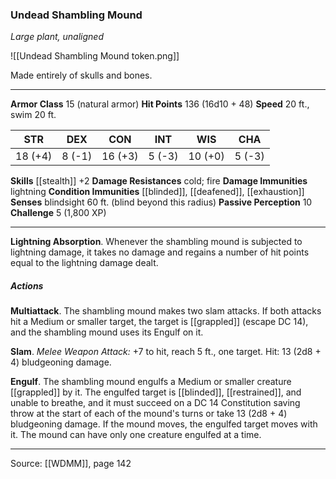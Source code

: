 ### Undead Shambling Mound
_Large plant, unaligned_

![[Undead Shambling Mound token.png]]

Made entirely of skulls and bones.






---

**Armor Class** 15 (natural armor)
**Hit Points** 136 (16d10 + 48)
**Speed** 20 ft., swim 20 ft.

| STR     | DEX     | CON     | INT     | WIS     | CHA     |
|---------|---------|---------|---------|---------|---------|
| 18 (+4) | 8 (-1) | 16 (+3) | 5 (-3) | 10 (+0) | 5 (-3) |

**Skills** [[stealth]] +2
**Damage Resistances** cold; fire
**Damage Immunities** lightning
**Condition Immunities** [[blinded]], [[deafened]], [[exhaustion]]
**Senses** blindsight 60 ft. (blind beyond this radius)
**Passive Perception** 10
**Challenge** 5 (1,800 XP)

---

**Lightning Absorption**. Whenever the shambling mound is subjected to lightning damage, it takes no damage and regains a number of hit points equal to the lightning damage dealt.

##### Actions
**Multiattack**. The shambling mound makes two slam attacks. If both attacks hit a Medium or smaller target, the target is [[grappled]] (escape DC 14), and the shambling mound uses its Engulf on it.

**Slam**. _Melee Weapon Attack:_ +7 to hit, reach 5 ft., one target. Hit: 13 (2d8 + 4) bludgeoning damage.

**Engulf**. The shambling mound engulfs a Medium or smaller creature [[grappled]] by it. The engulfed target is [[blinded]], [[restrained]], and unable to breathe, and it must succeed on a DC 14 Constitution saving throw at the start of each of the mound's turns or take 13 (2d8 + 4) bludgeoning damage. If the mound moves, the engulfed target moves with it. The mound can have only one creature engulfed at a time.


---

Source: [[WDMM]], page 142